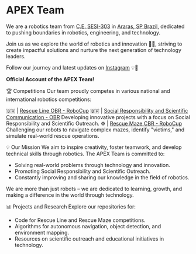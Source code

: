 # APEX Team
We are a robotics team from [C.E. SESI-303](https://araras.sesisp.org.br/) in [Araras, SP Brazil](https://pt.wikipedia.org/wiki/Araras_(S%C3%A3o_Paulo)), dedicated to pushing boundaries in robotics, engineering, and technology. 

Join us as we explore the world of robotics and innovation 🚀🔧, striving to create impactful solutions and nurture the next generation of technology leaders.

Follow our journey and latest updates on [Instagram](https://www.instagram.com/apexxteam_/) 💡🤖


**Official Account of the APEX Team!**

🏆 Competitions
Our team proudly competes in various national and international robotics competitions:

🇧🇷 | [Rescue Line OBR - RoboCup](https://obr.robocup.org.br/modalidade-pratica/)
🇧🇷 | [Social Responsibility and Scientific Communication - OBR](https://obr.robocup.org.br/modalidade-pratica/) Developing innovative projects with a focus on Social Responsibility and Scientific Outreach.
⚙️ | [Rescue Maze CBR - RoboCup](https://www.cbrobotica.org/) Challenging our robots to navigate complex mazes, identify "victims," and simulate real-world rescue operations.

💡 Our Mission
We aim to inspire creativity, foster teamwork, and develop technical skills through robotics. The APEX Team is committed to:

- Solving real-world problems through technology and innovation.
- Promoting Social Responsibility and Scientific Outreach.
- Constantly improving and sharing our knowledge in the field of robotics.

We are more than just robots – we are dedicated to learning, growth, and making a difference in the world through technology.

📊 Projects and Research
Explore our repositories for:

- Code for Rescue Line and Rescue Maze competitions.
- Algorithms for autonomous navigation, object detection, and environment mapping.
- Resources on scientific outreach and educational initiatives in technology.
